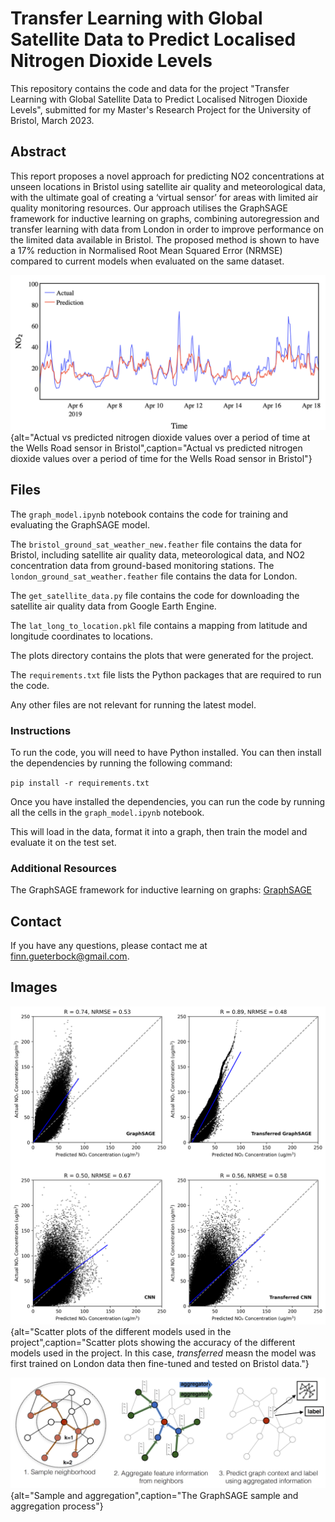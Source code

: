 # Transfer Learning with Global Satellite Data to Predict Localised Nitrogen Dioxide Levels

This repository contains the code and data for the project "Transfer Learning with Global Satellite Data to Predict Localised Nitrogen Dioxide Levels", submitted for my Master's Research Project for the University of Bristol, March 2023.

## Abstract

This report proposes a novel approach for predicting NO2 concentrations at unseen locations in Bristol using satellite air quality and meteorological data, with the ultimate goal of creating a ‘virtual sensor’ for areas with limited air quality monitoring resources. Our approach utilises the GraphSAGE framework for inductive learning on graphs, combining autoregression and transfer learning with data from London in order to improve performance on the limited data available in Bristol. The proposed method is shown to have a 17% reduction in Normalised Root Mean Squared Error (NRMSE) compared to current models when evaluated on the same dataset.

[![Predictions](transferred_graph_wellsrd.png)](transferred_graph_wellsrd.png){alt="Actual vs predicted nitrogen dioxide values over a period of time at the Wells Road sensor in Bristol",caption="Actual vs predicted nitrogen dioxide values over a period of time for the Wells Road sensor in Bristol"}


## Files

The `graph_model.ipynb` notebook contains the code for training and evaluating the GraphSAGE model.

The `bristol_ground_sat_weather_new.feather` file contains the data for Bristol, including satellite air quality data, meteorological data, and NO2 concentration data from ground-based monitoring stations. The `london_ground_sat_weather.feather` file contains the data for London.

The `get_satellite_data.py` file contains the code for downloading the satellite air quality data from Google Earth Engine.

The `lat_long_to_location.pkl` file contains a mapping from latitude and longitude coordinates to locations.

The plots directory contains the plots that were generated for the project.

The `requirements.txt` file lists the Python packages that are required to run the code.

Any other files are not relevant for running the latest model.

### Instructions

To run the code, you will need to have Python installed. You can then install the dependencies by running the following command:

`pip install -r requirements.txt`

Once you have installed the dependencies, you can run the code by running all the cells in the `graph_model.ipynb` notebook.

This will load in the data, format it into a graph, then train the model and evaluate it on the test set.

### Additional Resources

The GraphSAGE framework for inductive learning on graphs: [GraphSAGE](https://snap.stanford.edu/graphsage/#:~:text=GraphSAGE%20is%20a%20framework%20for,Code)

## Contact

If you have any questions, please contact me at [finn.gueterbock@gmail.com](mailto:finn.gueterbock@gmail.com).

## Images

[![Model Scatter Plots](model_scatters.png)](model_scatters.png){alt="Scatter plots of the different models used in the project",caption="Scatter plots showing the accuracy of the different models used in the project. In this case, _transferred_ measn the model was first trained on London data then fine-tuned and tested on Bristol data."}

[![Sample and Aggregation](sample_and_agg.png)](sample_and_agg.png){alt="Sample and aggregation",caption="The GraphSAGE sample and aggregation process"}

